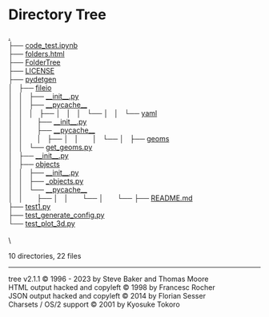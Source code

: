 # Directory Tree

[.](./)\
├── [code_test.ipynb](./code_test.ipynb)\
├── [folders.html](./folders.html)\
├── [FolderTree](./FolderTree)\
├── [LICENSE](./LICENSE)\
├── [pydetgen](./pydetgen/)\
│   ├── [fileio](./pydetgen/fileio/)\
│   │   ├── [\_\_init\_\_.py](./pydetgen/fileio/__init__.py)\
│   │   ├── [\_\_pycache\_\_](./pydetgen/fileio/__pycache__/)\
│   │   │   ├──
│   │   │   └──
│   │   └── [yaml](./pydetgen/fileio/yaml/)\
│   │       ├── [\_\_init\_\_.py](./pydetgen/fileio/yaml/__init__.py)\
│   │       ├── [\_\_pycache\_\_](./pydetgen/fileio/yaml/__pycache__/)\
│   │       │   ├──
│   │       │   └──
│   ├── [geoms](./pydetgen/geoms/)\
│   │   └── [get_geoms.py](./pydetgen/geoms/get_geoms.py)\
│   ├── [\_\_init\_\_.py](./pydetgen/__init__.py)\
│   ├── [objects](./pydetgen/objects/)\
│   │   ├── [\_\_init\_\_.py](./pydetgen/objects/__init__.py)\
│   │   ├── [\_objects.py](./pydetgen/objects/_objects.py)\
│   │   └── [\_\_pycache\_\_](./pydetgen/objects/__pycache__/)\
│   │       ├──
│   │       └──
│       └──
├── [README.md](./README.md)\
├── [test1.py](./test1.py)\
├── [test_generate_config.py](./test_generate_config.py)\
└── [test_plot_3d.py](./test_plot_3d.py)\
\
\

10 directories, 22 files

---

tree v2.1.1 © 1996 - 2023 by Steve Baker and Thomas Moore\
HTML output hacked and copyleft © 1998 by Francesc Rocher\
JSON output hacked and copyleft © 2014 by Florian Sesser\
Charsets / OS/2 support © 2001 by Kyosuke Tokoro
